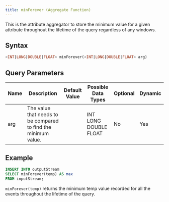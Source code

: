 ```yaml
---
title: minForever (Aggregate Function)
---
```


This is the attribute aggregator to store the minimum value for a given attribute throughout the lifetime of the query regardless of any windows.

## Syntax

```sql
<INT|LONG|DOUBLE|FLOAT> minForever(<INT|LONG|DOUBLE|FLOAT> arg)
```

## Query Parameters

| Name | Description                                                    | Default Value | Possible Data Types   | Optional | Dynamic |
|------|----------------------------------------------------------------|---------------|-----------------------|----------|---------|
| arg  | The value that needs to be compared to find the minimum value. |               | INT LONG DOUBLE FLOAT | No       | Yes     |

## Example

```sql
INSERT INTO outputStream
SELECT minForever(temp) AS max
FROM inputStream;
```

`minForever(temp)` returns the minimum temp value recorded for all the events throughout the lifetime of the query.
